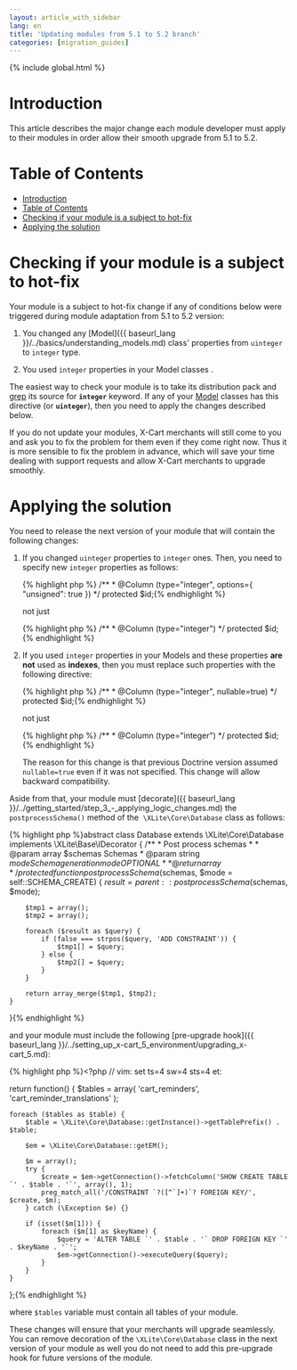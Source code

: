```yaml
---
layout: article_with_sidebar
lang: en
title: 'Updating modules from 5.1 to 5.2 branch'
categories: [migration_guides]
---
```


{% include global.html %}

# Introduction

This article describes the major change each module developer must apply to their modules in order allow their smooth upgrade from 5.1 to 5.2.

# Table of Contents

*   [Introduction](#introduction)
*   [Table of Contents](#table-of-contents)
*   [Checking if your module is a subject to hot-fix](#checking-if-your-module-is-a-subject-to-hot-fix)
*   [Applying the solution](#applying-the-solution)

# Checking if your module is a subject to hot-fix

Your module is a subject to hot-fix change if any of conditions below were triggered during module adaptation from 5.1 to 5.2 version:

1.  You changed any [Model]({{ baseurl_lang }}/../basics/understanding_models.md) class' properties from `uinteger` to `integer` type.

2.  You used `integer` properties in your Model classes .

The easiest way to check your module is to take its distribution pack and [grep](https://www.gnu.org/software/grep/) its source for **`integer`** keyword. If any of your [Model](Understanding-Models_8225323.html) classes has this directive (or **`uinteger`**), then you need to apply the changes described below.

If you do not update your modules, X-Cart merchants will still come to you and ask you to fix the problem for them even if they come right now. Thus it is more sensible to fix the problem in advance, which will save your time dealing with support requests and allow X-Cart merchants to upgrade smoothly.

# Applying the solution

You need to release the next version of your module that will contain the following changes:

1.  If you changed `uinteger` properties to `integer` ones. Then, you need to specify new `integer` properties as follows: 

    {% highlight php %}    /**
         * @Column         (type="integer", options={ "unsigned": true })
         */
        protected $id;{% endhighlight %}

    not just 

    {% highlight php %}    /**
         * @Column         (type="integer")
         */
        protected $id;{% endhighlight %}
2.  If you used `integer` properties in your Models and these properties **are not** used as **indexes**, then you must replace such properties with the following directive: 

    {% highlight php %}    /**
         * @Column         (type="integer", nullable=true)
         */
        protected $id;{% endhighlight %}

    not just 

    {% highlight php %}    /**
         * @Column         (type="integer")
         */
        protected $id;{% endhighlight %}

    The reason for this change is that previous Doctrine version assumed `nullable=true` even if it was not specified. This change will allow backward compatibility.

Aside from that, your module must [decorate]({{ baseurl_lang }}/../getting_started/step_3_-_applying_logic_changes.md) the `postprocessSchema()` method of the  `\XLite\Core\Database` class as follows: 

{% highlight php %}abstract class Database extends \XLite\Core\Database implements \XLite\Base\IDecorator
{
    /**
     * Post process schemas
     *
     * @param array  $schemas Schemas
     * @param string $mode    Schema generation mode OPTIONAL
     *
     * @return array
     */
    protected function postprocessSchema($schemas, $mode = self::SCHEMA_CREATE)
    {
        $result = parent::postprocessSchema($schemas, $mode);

        $tmp1 = array();
        $tmp2 = array();

        foreach ($result as $query) {
            if (false === strpos($query, 'ADD CONSTRAINT')) {
                $tmp1[] = $query;
            } else {
                $tmp2[] = $query;
            }
        }

        return array_merge($tmp1, $tmp2);
    }
}{% endhighlight %}

and your module must include the following [pre-upgrade hook]({{ baseurl_lang }}/../setting_up_x-cart_5_environment/upgrading_x-cart_5.md): 

{% highlight php %}<?php
// vim: set ts=4 sw=4 sts=4 et:

return function()
{
    $tables = array(
        'cart_reminders',
        'cart_reminder_translations'
    );

    foreach ($tables as $table) {
        $table = \XLite\Core\Database::getInstance()->getTablePrefix() . $table;

        $em = \XLite\Core\Database::getEM();

        $m = array();
        try {
            $create = $em->getConnection()->fetchColumn('SHOW CREATE TABLE `' . $table . '`', array(), 1);
            preg_match_all('/CONSTRAINT `?([^`]+)`? FOREIGN KEY/', $create, $m);
        } catch (\Exception $e) {}

        if (isset($m[1])) {
            foreach ($m[1] as $keyName) {
                $query = 'ALTER TABLE `' . $table . '` DROP FOREIGN KEY `' . $keyName . '`';
                $em->getConnection()->executeQuery($query);
            }
        }
    }
};{% endhighlight %}

where `$tables` variable must contain all tables of your module.

These changes will ensure that your merchants will upgrade seamlessly. You can remove decoration of the `\XLite\Core\Database` class in the next version of your module as well you do not need to add this pre-upgrade hook for future versions of the module.
